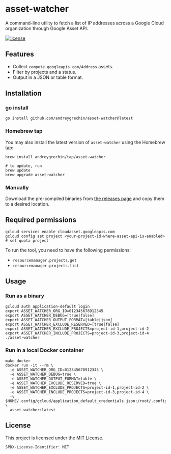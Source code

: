 # asset-watcher

A command-line utility to fetch a list of IP addresses across a Google Cloud organization through Google Asset API.

[![license](https://img.shields.io/badge/License-MIT-blue.svg)](https://github.com/andreygrechin/asset-watcher/blob/main/LICENSE)

## Features

- Collect `compute.googleapis.com/Address` assets.
- Filter by projects and a status.
- Output in a JSON or table format.

## Installation

### go install

```shell
go install github.com/andreygrechin/asset-watcher@latest
```

### Homebrew tap

You may also install the latest version of `asset-watcher` using the Homebrew tap:

```shell
brew install andreygrechin/tap/asset-watcher

# to update, run
brew update
brew upgrade asset-watcher
```

### Manually

Download the pre-compiled binaries from [the releases page](https://github.com/andreygrechin/asset-watcher/releases/) and copy them to a desired location.

## Required permissions

```shell
gcloud services enable cloudasset.googleapis.com
gcloud config set project <your-project-id-where-asset-api-is-enabled>
# set quota project
```

To run the tool, you need to have the following permissions:

- `resourcemanager.projects.get`
- `resourcemanager.projects.list`

## Usage

### Run as a binary

```shell
gcloud auth application-default login
export ASSET_WATCHER_ORG_ID=012345678912345
export ASSET_WATCHER_DEBUG=[true|false]
export ASSET_WATCHER_OUTPUT_FORMAT=[table|json]
export ASSET_WATCHER_EXCLUDE_RESERVED=[true|false]
export ASSET_WATCHER_EXCLUDE_PROJECTS=project-id-1,project-id-2
export ASSET_WATCHER_INCLUDE_PROJECTS=project-id-3,project-id-4
./asset-watcher
```

### Run in a local Docker container

```shell
make docker
docker run -it --rm \
  -e ASSET_WATCHER_ORG_ID=012345678912345 \
  -e ASSET_WATCHER_DEBUG=true \
  -e ASSET_WATCHER_OUTPUT_FORMAT=table \
  -e ASSET_WATCHER_EXCLUDE_RESERVED=true \
  -e ASSET_WATCHER_EXCLUDE_PROJECTS=project-id-1,project-id-2 \
  -e ASSET_WATCHER_INCLUDE_PROJECTS=project-id-3,project-id-4 \
  -v $HOME/.config/gcloud/application_default_credentials.json:/root/.config/gcloud/application_default_credentials.json \
  asset-watcher:latest
```

## License

This project is licensed under the [MIT License](LICENSE).

`SPDX-License-Identifier: MIT`
